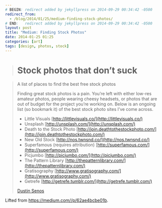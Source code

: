 ```yaml
---
# BEGIN: redirect added by jekyllpress on 2014-09-29 00:34:42 -0500
redirect_from:
  - /blog/2014/01/25/medium-finding-stock-photos/
# END:   redirect added by jekyllpress on 2014-09-29 00:34:42 -0500
layout: post
title: "Medium: Finding Stock Photos"
date: 2014-01-25 01:25
categories: [art]
tags: [design, photos, stock]
---
```

> # Stock photos that don’t suck


> A list of places to find the best free stock photos
> 
> Finding great stock photos is a pain. You’re left with either low-res
> amateur photos, people wearing cheesy headsets, or photos that are out
> of budget for the project you’re working on. Below is an ongoing list
> (so bookmark it) of the best stock photo sites I’ve come across.
> 
> -   Little Visuals [http://littlevisuals.co/](http://littlevisuals.co/)
> -   Unsplash [http://unsplash.com/](http://unsplash.com/)
> -   Death to the Stock Photo
>     [http://join.deathtothestockphoto.com/](http://join.deathtothestockphoto.com/)
> -   New Old Stock [http://nos.twnsnd.co/](http://nos.twnsnd.co/)
> -   Superfamous (requires attribution)
>     [http://superfamous.com/](http://superfamous.com/)
> -   Picjumbo [http://picjumbo.com/](http://picjumbo.com/)
> -   The Pattern Library
>     [http://thepatternlibrary.com/](http://thepatternlibrary.com/)
> -   Gratisography
>     [http://www.gratisography.com/](http://www.gratisography.com/)
> -   Getrefe [http://getrefe.tumblr.com/](http://getrefe.tumblr.com/)
> 
> [Dustin Senos](https://medium.com/@dustin "Go to the profile of Dustin Senos")

Lifted from https://medium.com//p/62ae4bcbe01b.

